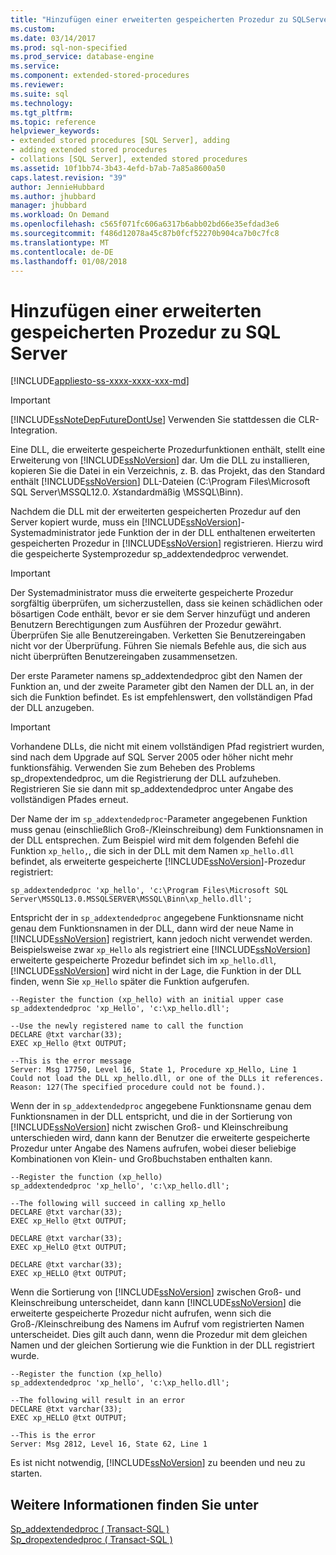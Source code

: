 ```yaml
---
title: "Hinzufügen einer erweiterten gespeicherten Prozedur zu SQLServer | Microsoft Docs"
ms.custom: 
ms.date: 03/14/2017
ms.prod: sql-non-specified
ms.prod_service: database-engine
ms.service: 
ms.component: extended-stored-procedures
ms.reviewer: 
ms.suite: sql
ms.technology: 
ms.tgt_pltfrm: 
ms.topic: reference
helpviewer_keywords:
- extended stored procedures [SQL Server], adding
- adding extended stored procedures
- collations [SQL Server], extended stored procedures
ms.assetid: 10f1bb74-3b43-4efd-b7ab-7a85a8600a50
caps.latest.revision: "39"
author: JennieHubbard
ms.author: jhubbard
manager: jhubbard
ms.workload: On Demand
ms.openlocfilehash: c565f071fc606a6317b6abb02bd66e35efdad3e6
ms.sourcegitcommit: f486d12078a45c87b0fcf52270b904ca7b0c7fc8
ms.translationtype: MT
ms.contentlocale: de-DE
ms.lasthandoff: 01/08/2018
---
```

# <a name="adding-an-extended-stored-procedure-to-sql-server"></a>Hinzufügen einer erweiterten gespeicherten Prozedur zu SQL Server
[!INCLUDE[appliesto-ss-xxxx-xxxx-xxx-md](../../includes/appliesto-ss-xxxx-xxxx-xxx-md.md)]
    
> [!IMPORTANT]  
>  [!INCLUDE[ssNoteDepFutureDontUse](../../includes/ssnotedepfuturedontuse-md.md)] Verwenden Sie stattdessen die CLR-Integration.  
  
 Eine DLL, die erweiterte gespeicherte Prozedurfunktionen enthält, stellt eine Erweiterung von [!INCLUDE[ssNoVersion](../../includes/ssnoversion-md.md)] dar. Um die DLL zu installieren, kopieren Sie die Datei in ein Verzeichnis, z. B. das Projekt, das den Standard enthält [!INCLUDE[ssNoVersion](../../includes/ssnoversion-md.md)] DLL-Dateien (C:\Program Files\Microsoft SQL Server\MSSQL12.0. *X*standardmäßig \MSSQL\Binn).  
  
 Nachdem die DLL mit der erweiterten gespeicherten Prozedur auf den Server kopiert wurde, muss ein [!INCLUDE[ssNoVersion](../../includes/ssnoversion-md.md)]-Systemadministrator jede Funktion der in der DLL enthaltenen erweiterten gespeicherten Prozedur in [!INCLUDE[ssNoVersion](../../includes/ssnoversion-md.md)] registrieren. Hierzu wird die gespeicherte Systemprozedur sp_addextendedproc verwendet.  
  
> [!IMPORTANT]  
>  Der Systemadministrator muss die erweiterte gespeicherte Prozedur sorgfältig überprüfen, um sicherzustellen, dass sie keinen schädlichen oder bösartigen Code enthält, bevor er sie dem Server hinzufügt und anderen Benutzern Berechtigungen zum Ausführen der Prozedur gewährt.  Überprüfen Sie alle Benutzereingaben. Verketten Sie Benutzereingaben nicht vor der Überprüfung. Führen Sie niemals Befehle aus, die sich aus nicht überprüften Benutzereingaben zusammensetzen.  
  
 Der erste Parameter namens sp_addextendedproc gibt den Namen der Funktion an, und der zweite Parameter gibt den Namen der DLL an, in der sich die Funktion befindet. Es ist empfehlenswert, den vollständigen Pfad der DLL anzugeben.  
  
> [!IMPORTANT]  
>  Vorhandene DLLs, die nicht mit einem vollständigen Pfad registriert wurden, sind nach dem Upgrade auf SQL Server 2005 oder höher nicht mehr funktionsfähig. Verwenden Sie zum Beheben des Problems sp_dropextendedproc, um die Registrierung der DLL aufzuheben. Registrieren Sie sie dann mit sp_addextendedproc unter Angabe des vollständigen Pfades erneut.  
  
 Der Name der im `sp_addextendedproc`-Parameter angegebenen Funktion muss genau (einschließlich Groß-/Kleinschreibung) dem Funktionsnamen in der DLL entsprechen. Zum Beispiel wird mit dem folgenden Befehl die Funktion `xp_hello,`, die sich in der DLL mit dem Namen `xp_hello.dll` befindet, als erweiterte gespeicherte [!INCLUDE[ssNoVersion](../../includes/ssnoversion-md.md)]-Prozedur registriert:  
  
```  
sp_addextendedproc 'xp_hello', 'c:\Program Files\Microsoft SQL Server\MSSQL13.0.MSSQLSERVER\MSSQL\Binn\xp_hello.dll';  
```  
  
 Entspricht der in `sp_addextendedproc` angegebene Funktionsname nicht genau dem Funktionsnamen in der DLL, dann wird der neue Name in [!INCLUDE[ssNoVersion](../../includes/ssnoversion-md.md)] registriert, kann jedoch nicht verwendet werden. Beispielsweise zwar `xp_Hello` als registriert eine [!INCLUDE[ssNoVersion](../../includes/ssnoversion-md.md)] erweiterte gespeicherte Prozedur befindet sich im `xp_hello.dll`, [!INCLUDE[ssNoVersion](../../includes/ssnoversion-md.md)] wird nicht in der Lage, die Funktion in der DLL finden, wenn Sie `xp_Hello` später die Funktion aufgerufen.  
  
```  
--Register the function (xp_hello) with an initial upper case  
sp_addextendedproc 'xp_Hello', 'c:\xp_hello.dll';  
  
--Use the newly registered name to call the function  
DECLARE @txt varchar(33);  
EXEC xp_Hello @txt OUTPUT;  
  
--This is the error message  
Server: Msg 17750, Level 16, State 1, Procedure xp_Hello, Line 1  
Could not load the DLL xp_hello.dll, or one of the DLLs it references. Reason: 127(The specified procedure could not be found.).  
```  
  
 Wenn der in `sp_addextendedproc` angegebene Funktionsname genau dem Funktionsnamen in der DLL entspricht, und die in der Sortierung von [!INCLUDE[ssNoVersion](../../includes/ssnoversion-md.md)] nicht zwischen Groß- und Kleinschreibung unterschieden wird, dann kann der Benutzer die erweiterte gespeicherte Prozedur unter Angabe des Namens aufrufen, wobei dieser beliebige Kombinationen von Klein- und Großbuchstaben enthalten kann.  
  
```  
--Register the function (xp_hello)  
sp_addextendedproc 'xp_hello', 'c:\xp_hello.dll';  
  
--The following will succeed in calling xp_hello  
DECLARE @txt varchar(33);  
EXEC xp_Hello @txt OUTPUT;  
  
DECLARE @txt varchar(33);  
EXEC xp_HelLO @txt OUTPUT;  
  
DECLARE @txt varchar(33);  
EXEC xp_HELLO @txt OUTPUT;  
```  
  
 Wenn die Sortierung von [!INCLUDE[ssNoVersion](../../includes/ssnoversion-md.md)] zwischen Groß- und Kleinschreibung unterscheidet, dann kann [!INCLUDE[ssNoVersion](../../includes/ssnoversion-md.md)] die erweiterte gespeicherte Prozedur nicht aufrufen, wenn sich die Groß-/Kleinschreibung des Namens im Aufruf vom registrierten Namen unterscheidet. Dies gilt auch dann, wenn die Prozedur mit dem gleichen Namen und der gleichen Sortierung wie die Funktion in der DLL registriert wurde.  
  
```  
--Register the function (xp_hello)  
sp_addextendedproc 'xp_hello', 'c:\xp_hello.dll';  
  
--The following will result in an error  
DECLARE @txt varchar(33);  
EXEC xp_HELLO @txt OUTPUT;  
  
--This is the error  
Server: Msg 2812, Level 16, State 62, Line 1  
```  
  
 Es ist nicht notwendig, [!INCLUDE[ssNoVersion](../../includes/ssnoversion-md.md)] zu beenden und neu zu starten.  
  
## <a name="see-also"></a>Weitere Informationen finden Sie unter  
 [Sp_addextendedproc &#40; Transact-SQL &#41;](../../relational-databases/system-stored-procedures/sp-addextendedproc-transact-sql.md)   
 [Sp_dropextendedproc &#40; Transact-SQL &#41;](../../relational-databases/system-stored-procedures/sp-dropextendedproc-transact-sql.md)  
  
  
